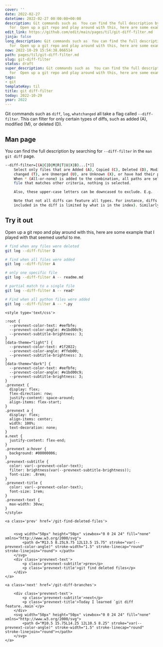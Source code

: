 ```yaml
---
cover: ''
date: 2022-02-27
datetime: 2022-02-27 00:00:00+00:00
description: Git commands such as  You can find the full description by searching
  for  Open up a git repo and play around with this, here are some example that
edit_link: https://github.com/edit/main/pages/til/git-diff-filter.md
jinja: false
long_description: Git commands such as  You can find the full description by searching
  for  Open up a git repo and play around with this, here are some example that
now: 2022-10-29 15:54:38.066514
path: pages/til/git-diff-filter.md
slug: git-diff-filter
status: draft
super_description: Git commands such as  You can find the full description by searching
  for  Open up a git repo and play around with this, here are some example that
tags:
- git
templateKey: til
title: git diff-filter
today: 2022-10-29
year: 2022
---
```


Git commands such as `diff`, `log`, `whatchanged` all take a flag called
`--diff-filter`.  This can filter for only certain types of diffs, such
as added (A), modified (M), or deleted (D).

## Man page

You can find the full description by searching for `--diff-filter` in
the `man git diff` page.

``` bash
--diff-filter=[(A|C|D|M|R|T|U|X|B)...[*]]
    Select only files that are Added (A), Copied (C), Deleted (D), Modified (M), Renamed (R), have their type (i.e. regular file, symlink, submodule, ...)
    changed (T), are Unmerged (U), are Unknown (X), or have had their pairing Broken (B). Any combination of the filter characters (including none) can be used.
    When * (All-or-none) is added to the combination, all paths are selected if there is any file that matches other criteria in the comparison; if there is no
    file that matches other criteria, nothing is selected.

    Also, these upper-case letters can be downcased to exclude. E.g.  --diff-filter=ad excludes added and deleted paths.

    Note that not all diffs can feature all types. For instance, diffs from the index to the working tree can never have Added entries (because the set of paths
    included in the diff is limited by what is in the index). Similarly, copied and renamed entries cannot appear if detection for those types is disabled.
```

## Try it out

Open up a git repo and play around with this, here are some example that
I played with that seemed useful to me.

``` bash
# find when any files were deleted
git log --diff-filter D

# find when all files were added
git log --diff-filter A

# only one specific file
git log --diff-filter A -- readme.md

# partial match to a single file
git log --diff-filter A -- read*

# Find when all python files were added
git log --diff-filter A -- *.py
```
<div class='prevnext'>

    <style type='text/css'>

    :root {
      --prevnext-color-text: #eefbfe;
      --prevnext-color-angle: #e1bd00c9;
      --prevnext-subtitle-brightness: 3;
    }
    [data-theme="light"] {
      --prevnext-color-text: #1f2022;
      --prevnext-color-angle: #ffeb00;
      --prevnext-subtitle-brightness: 3;
    }
    [data-theme="dark"] {
      --prevnext-color-text: #eefbfe;
      --prevnext-color-angle: #e1bd00c9;
      --prevnext-subtitle-brightness: 3;
    }
    .prevnext {
      display: flex;
      flex-direction: row;
      justify-content: space-around;
      align-items: flex-start;
    }
    .prevnext a {
      display: flex;
      align-items: center;
      width: 100%;
      text-decoration: none;
    }
    a.next {
      justify-content: flex-end;
    }
    .prevnext a:hover {
      background: #00000006;
    }
    .prevnext-subtitle {
      color: var(--prevnext-color-text);
      filter: brightness(var(--prevnext-subtitle-brightness));
      font-size: .8rem;
    }
    .prevnext-title {
      color: var(--prevnext-color-text);
      font-size: 1rem;
    }
    .prevnext-text {
      max-width: 30vw;
    }
    </style>
    
    <a class='prev' href='/git-find-deleted-files'>
    

        <svg width="50px" height="50px" viewbox="0 0 24 24" fill="none" xmlns="http://www.w3.org/2000/svg">
            <path d="M13.5 8.25L9.75 12L13.5 15.75" stroke="var(--prevnext-color-angle)" stroke-width="1.5" stroke-linecap="round" stroke-linejoin="round"> </path>
        </svg>
        <div class='prevnext-text'>
            <p class='prevnext-subtitle'>prev</p>
            <p class='prevnext-title'>git find deleted files</p>
        </div>
    </a>
    
    <a class='next' href='/git-diff-branches'>
    
        <div class='prevnext-text'>
            <p class='prevnext-subtitle'>next</p>
            <p class='prevnext-title'>Today I learned `git diff feature..main`</p>
        </div>
        <svg width="50px" height="50px" viewbox="0 0 24 24" fill="none" xmlns="http://www.w3.org/2000/svg">
            <path d="M10.5 15.75L14.25 12L10.5 8.25" stroke="var(--prevnext-color-angle)" stroke-width="1.5" stroke-linecap="round" stroke-linejoin="round"></path>
        </svg>
    </a>
  </div>